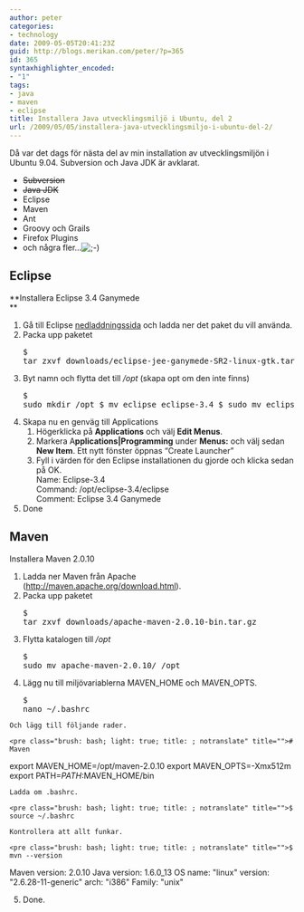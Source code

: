 ```yaml
---
author: peter
categories:
- technology
date: 2009-05-05T20:41:23Z
guid: http://blogs.merikan.com/peter/?p=365
id: 365
syntaxhighlighter_encoded:
- "1"
tags:
- java 
- maven 
- eclipse
title: Installera Java utvecklingsmiljö i Ubuntu, del 2
url: /2009/05/05/installera-java-utvecklingsmiljo-i-ubuntu-del-2/
---
```


Då var det dags för nästa del av min installation av utvecklingsmiljön i Ubuntu 9.04. Subversion och Java JDK är avklarat.

  * <span style="text-decoration: line-through">Subversion</span>
  * <span style="text-decoration: line-through">Java JDK</span>
  * Eclipse
  * Maven
  * Ant
  * Groovy och Grails
  * Firefox Plugins
  * och några fler…<img class="wp-smiley" src="../wp-includes/images/smilies/icon_wink.gif" alt=";-)" /> 

## Eclipse

**Installera Eclipse 3.4 Ganymede  
** 

  1. Gå till Eclipse [nedladdningssida](http://www.eclipse.org/downloads/) och ladda ner det paket du vill använda.
  2. Packa upp paketet <pre class="brush: bash; light: true; title: ; notranslate" title="">$ tar zxvf downloads/eclipse-jee-ganymede-SR2-linux-gtk.tar.gz
</pre>

  3. Byt namn och flytta det till _/opt_ (skapa opt om den inte finns) <pre class="brush: bash; light: true; title: ; notranslate" title="">$ sudo mkdir /opt
$ mv eclipse eclipse-3.4
$ sudo mv eclipse-3.4 /opt
</pre>

  4. Skapa nu en genväg till Applications 
      1. Högerklicka på **Applications** och välj **Edit Menus**.
      2. Markera A**pplications|Programming** under **Menus:** och välj sedan **New Item**. Ett nytt fönster öppnas &#8220;Create Launcher&#8221;
      3. Fyll i värden för den Eclipse installationen du gjorde och klicka sedan på OK.  
        Name: Eclipse-3.4  
        Command: /opt/eclipse-3.4/eclipse  
        Comment: Eclipse 3.4 Ganymede
  5. Done

## Maven

Installera Maven 2.0.10

  1. Ladda ner Maven från Apache (<http://maven.apache.org/download.html>).
  2. Packa upp paketet <pre class="brush: bash; light: true; title: ; notranslate" title="">$ tar zxvf downloads/apache-maven-2.0.10-bin.tar.gz
</pre>

  3. Flytta katalogen till _/opt_ <pre class="brush: bash; light: true; title: ; notranslate" title="">$ sudo mv apache-maven-2.0.10/ /opt
</pre>

  4. Lägg nu till miljövariablerna MAVEN\_HOME och MAVEN\_OPTS. <pre class="brush: bash; light: true; title: ; notranslate" title="">$ nano ~/.bashrc
</pre>
    
    Och lägg till följande rader.
    
    <pre class="brush: bash; light: true; title: ; notranslate" title=""># Maven
export MAVEN_HOME=/opt/maven-2.0.10
export MAVEN_OPTS=-Xmx512m
export PATH=$PATH:$MAVEN_HOME/bin
</pre>
    
    Ladda om .bashrc.
    
    <pre class="brush: bash; light: true; title: ; notranslate" title="">$ source ~/.bashrc
</pre>
    
    Kontrollera att allt funkar.
    
    <pre class="brush: bash; light: true; title: ; notranslate" title="">$ mvn --version
Maven version: 2.0.10
Java version: 1.6.0_13
OS name: "linux" version: "2.6.28-11-generic" arch: "i386" Family: "unix"
</pre>

  5. Done.